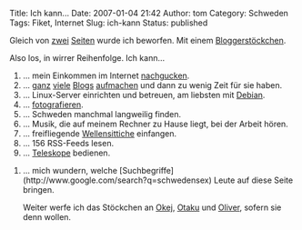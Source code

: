 Title: Ich kann...
Date: 2007-01-04 21:42
Author: tom
Category: Schweden
Tags: Fiket, Internet
Slug: ich-kann
Status: published

Gleich von [zwei](http://wulle.se/wordpress/2007/01/03/ich-ich-ich/)
[Seiten](http://www.tjockis.de/2007/01/03/10-dinge-die-ihr-schon-immer-nicht-wissen-wolltet/)
wurde ich beworfen. Mit einem
[Bloggerstöckchen](http://de.wikipedia.org/wiki/St%C3%B6ckchen).

Also los, in wirrer Reihenfolge. Ich kann…

1.  ... mein Einkommen im Internet
    [nachgucken](http://www.fiket.de/2006/11/27/einkommensauskunft-per-internet/).
2.  ... [ganz](http://apparentbrightness.net)
    [viele](http://www.blogressiv.de)
    [Blogs](http://www.atheistundgut.de)
    [aufmachen](http://thomasmarquart.net) und dann zu wenig Zeit für
    sie haben.
3.  ... Linux-Server einrichten und betreuen, am liebsten mit
    [Debian](http://www.debian.org).
4.  ... [fotografieren](http://thomasmarquart.net/gallery.html).
5.  ... Schweden manchmal langweilig finden.
6.  ... Musik, die auf meinem Rechner zu Hause liegt, bei der Arbeit
    hören.
7.  ... freifliegende
    [Wellensittiche](http://www.thomasmarquart.net/gallery/thisbe/12.html)
    einfangen.
8.  ... 156 RSS-Feeds lesen.
9.  ... [Teleskope](http://de.wikipedia.org/wiki/Paranal-Observatorium)
    bedienen.

<ol>
<li>
... mich wundern, welche
[Suchbegriffe](http://www.google.com/search?q=schwedensex) Leute auf
diese Seite bringen.

Weiter werfe ich das Stöckchen an [Okej](http://okej.wordpress.com/),
[Otaku](http://blog.brother-wolfs-husky-kennel.info/) und
[Oliver](http://www.schorleblog.de/), sofern sie denn wollen.

